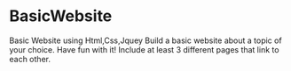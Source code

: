 # BasicWebsite
Basic Website using Html,Css,Jquey
Build a basic website about a topic of your choice. Have fun with it! Include at least 3 different pages that link to each other.
